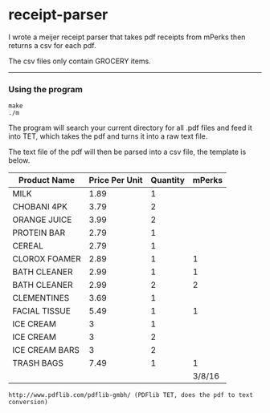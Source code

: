 # receipt-parser


I wrote a meijer receipt parser that takes pdf receipts from mPerks then returns a csv for each pdf. 

The csv files only contain GROCERY items. 

---

### Using the program

```
make
./m
```

The program will search your current directory for all .pdf files and feed it into TET, which takes the pdf and turns it into a raw text file.

The text file of the pdf will then be parsed into a csv file, the template is below. 




Product Name  | Price Per Unit | Quantity  | mPerks
------------- | ------------- | ------------- | -------------
|MILK		|1.89	|1	|
|CHOBANI 4PK	|3.79	|2	|	
|ORANGE JUICE	|3.99	|2	|	
|PROTEIN BAR	|2.79	|1	|	
|CEREAL		|2.79	|1	|
|CLOROX FOAMER	|2.89	|1	|1	
|BATH CLEANER	|2.99	|1	|1	
|BATH CLEANER	|2.99	|2	|2	
|CLEMENTINES	|3.69	|1	|	
|FACIAL TISSUE	|5.49	|1	|1	
|ICE CREAM	|3	|1	|	
|ICE CREAM	|3	|2	|	
|ICE CREAM BARS	|3	|2	|	
|TRASH BAGS	|7.49	|1	|1	
|		|	|	|3/8/16

```
http://www.pdflib.com/pdflib-gmbh/ (PDFlib TET, does the pdf to text conversion)
```
